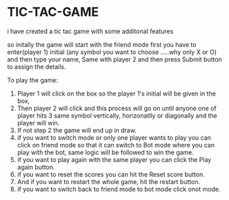 # TIC-TAC-GAME
i have created a tic tac game with some additonal features


so initally the game will start with the friend mode 
first you have to enter(player 1) initial (any symbol you want to choose .....why only X or O) and then type your name,
Same with player 2 and then press Submit button to assign the details.

To play the game: 
   1. Player 1 will click on the box so the player 1's initial will be given in the box,
   2. Then player 2 will click and this process will go on until anyone one of player hits 3 same symbol vertically, horizonatlly or diagonally and the player will win.
   3. If not step 2 the game will end up in draw.
   4. if you want to switch mode or only one player wants to play you can click on friend mode so that it can switch to Bot mode where you can play with the bot, same logic will be followed to win the game.
   5. if you want to play again with the same player you can click the Play again button.
   6. if you want to reset the scores you can hit the Reset score button.
   7. And if you want to restart the whole game, hit the restart button.
   8. if you want to switch back to friend mode to bot mode click onot mode. 